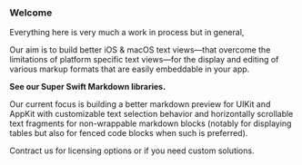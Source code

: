 ### Welcome

Everything here is very much a work in process but in general,

Our aim is to build better iOS & macOS text views—that overcome the limitations of platform specific text views—for the display and editing of various markup formats that are easily embeddable in your app. 

**See our Super Swift Markdown libraries.**

Our current focus is building a better markdown preview for UIKit and AppKit with customizable text selection behavior and horizontally scrollable text fragments for non-wrappable markdown blocks (notably for displaying tables but also for fenced code blocks when such is preferred).

Contract us for licensing options or if you need custom solutions.
